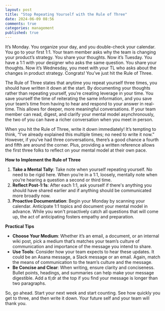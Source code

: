 ```yaml
---
layout: post
title: "Stop Repeating Yourself with the Rule of Three"
date: 2024-06-09 08:56
comments: true
categories: management
published: true
---
```

It’s Monday. You organize your day, and you double-check your calendar. You go to your first 1:1. Your team member asks why the team is changing your product’s strategy. You share your thoughts. Now it’s Tuesday. You have a 1:1 with your designer who asks the same question. You share your thoughts. Now it’s Wednesday, you meet with your TL who asks about the changes in product strategy. Congrats! You’ve just hit the Rule of Three.

The Rule of Three states that anytime you repeat yourself three times, you should have written it down at the start. By documenting your thoughts rather than repeating yourself, you’re creating leverage in your time. You save yourself the time of reiterating the same information, and you save your team’s time from having to hear and respond to your answer in real-time. This allows for deeper, more meaningful conversations. If your team member can read, digest, and clarify your mental model asynchronously, the two of you can have a richer conversation when you meet in person.

When you hit the Rule of Three, write it down immediately! It’s tempting to think, “I’ve already explained this multiple times; no need to write it now.” However, if you’ve had three conversations, there’s a good chance a fourth and fifth are around the corner. Plus, providing a written reference allows the first three folks to reflect on your mental model at their own pace.

**How to Implement the Rule of Three**

1. **Take a Mental Tally**: Take note when yourself repeating yourself. No need to be rigid here. When you’re in a 1:1, loosely, mentally note when you’re hearing a question a second or third time.
2. **Reflect Post-1:1s**: After each 1:1, ask yourself if there's anything you should have shared earlier and if anything should be communicated more broadly now.
3. **Proactive Documentation**: Begin your Monday by scanning your calendar. Anticipate 1:1 topics and document your mental model in advance. While you won't proactively catch all questions that will come up, the act of anticipating fosters empathy and preparation.


**Practical Tips**

- **Choose Your Medium**: Whether it’s an email, a document, or an internal wiki post, pick a medium that’s matches your team’s culture of communication and importance of the message you intend to share.
- **Use Tools**: Consider how your team expects to hear these updates. It could be an Asana message, a Slack message or an email. Again, match the means of communication to the team’s culture and the message.
- **Be Concise and Clear**: When writing, ensure clarity and conciseness. Bullet points, headings, and summaries can help make your message digestible. Add a tl;dr at the top if you find your message is longer than two paragraphs.

So, go ahead. Start your next week and start counting. See how quickly you get to three, and then write it down. Your future self and your team will thank you.
